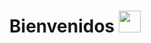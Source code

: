 <h1 align="center">Bienvenidos   <img src="https://media.giphy.com/media/hvRJCLFzcasrR4ia7z/giphy.gif" width="35"></h1>
